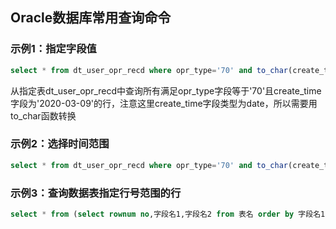 ## Oracle数据库常用查询命令



### 示例1：指定字段值

```sql
select * from dt_user_opr_recd where opr_type='70' and to_char(create_time, 'yyyy-mm-dd')='2020-03-09'
```

从指定表dt_user_opr_recd中查询所有满足opr_type字段等于'70'且create_time字段为'2020-03-09'的行，注意这里create_time字段类型为date，所以需要用to_char函数转换

### 示例2：选择时间范围

```sql
select * from dt_user_opr_recd where opr_type='70' and to_char(create_time, 'yyyy-mm-dd')>='2020-03-09' and to_char(create_time, 'yyyy-mm-dd')<='2020-03-20'
```

### 示例3：查询数据表指定行号范围的行

```sql
select * from (select rownum no,字段名1,字段名2 from 表名 order by 字段名1 asc where no>=100 and no<= 200
```

